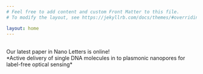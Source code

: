 ```yaml
---
# Feel free to add content and custom Front Matter to this file.
# To modify the layout, see https://jekyllrb.com/docs/themes/#overriding-theme-defaults

layout: home
---
```


<br/>
Our latest paper in Nano Letters is online!<br/>
*Active delivery of single DNA molecules in to plasmonic nanopores for label-free optical sensing*

